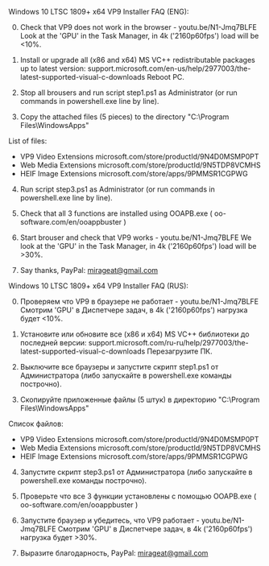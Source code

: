 Windows 10 LTSC 1809+ x64 VP9 Installer FAQ (ENG):

0) Сheck that VP9 does not work in the browser - youtu.be/N1-Jmq7BLFE
Look at the 'GPU' in the Task Manager, in 4k ('2160p60fps') load will be <10%.

1) Install or upgrade all (x86 and x64) MS VC++ redistributable packages up to latest version: support.microsoft.com/en-us/help/2977003/the-latest-supported-visual-c-downloads
  Reboot PC.

2) Stop all brousers and run script step1.ps1 as Administrator (or run commands in powershell.exe line by line).

3) Copy the attached files (5 pieces) to the directory "C:\Program Files\WindowsApps\"

List of files:
- VP9 Video Extensions microsoft.com/store/productId/9N4D0MSMP0PT
- Web Media Extensions microsoft.com/store/productId/9N5TDP8VCMHS
- HEIF Image Extensions microsoft.com/store/apps/9PMMSR1CGPWG

4) Run script step3.ps1 as Administrator (or run commands in powershell.exe line by line).

5) Check that all 3 functions are installed using OOAPB.exe ( oo-software.com/en/ooappbuster )

6) Start brouser and check that VP9 works - youtu.be/N1-Jmq7BLFE
We look at the 'GPU' in the Task Manager, in 4k ('2160p60fps') load will be >30%.

7) Say thanks, PayPal: mirageat@gmail.com



Windows 10 LTSC 1809+ x64 VP9 Installer FAQ (RUS):

0) Проверяем что VP9 в браузере не работает - youtu.be/N1-Jmq7BLFE
Cмотрим 'GPU' в Диспетчере задач, в 4k ('2160p60fps') нагрузка будет <10%.

1) Установите или обновите все (x86 и x64) MS VC++ библиотеки до последней версии: support.microsoft.com/ru-ru/help/2977003/the-latest-supported-visual-c-downloads
  Перезагрузите ПК.

2) Выключите все браузеры и запустите скрипт step1.ps1 от Администратора (либо запускайте в powershell.exe команды построчно).

3) Скопируйте приложенные файлы (5 штук) в директорию "C:\Program Files\WindowsApps\"

Список файлов: 
- VP9 Video Extensions microsoft.com/store/productId/9N4D0MSMP0PT
- Web Media Extensions microsoft.com/store/productId/9N5TDP8VCMHS
- HEIF Image Extensions microsoft.com/store/apps/9PMMSR1CGPWG

4) Запустите скрипт step3.ps1 от Администратора (либо запускайте в powershell.exe команды построчно).

5) Проверьте что все 3 функции установлены с помощью OOAPB.exe ( oo-software.com/en/ooappbuster )

6) Запустите браузер и убедитесь, что VP9 работает - youtu.be/N1-Jmq7BLFE
Cмотрим 'GPU' в Диспетчере задач, в 4k ('2160p60fps') нагрузка будет >30%.

7) Выразите благодарность, PayPal: mirageat@gmail.com
